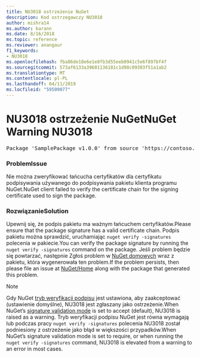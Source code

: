 ```yaml
---
title: NU3018 ostrzeżenie NuGet
description: Kod ostrzegawczy NU3018
author: mishra14
ms.author: karann
ms.date: 8/16/2018
ms.topic: reference
ms.reviewer: anangaur
f1_keywords:
- NU3018
ms.openlocfilehash: fba86de18e6e1e8fb3d55eeb0941c5e6f897bf4f
ms.sourcegitcommit: 573af6133a39601136181c1d98c09303f51a1ab2
ms.translationtype: MT
ms.contentlocale: pl-PL
ms.lasthandoff: 04/11/2019
ms.locfileid: "59509077"
---
```

# <a name="nuget-warning-nu3018"></a><span data-ttu-id="26d32-103">NU3018 ostrzeżenie NuGet</span><span class="sxs-lookup"><span data-stu-id="26d32-103">NuGet Warning NU3018</span></span>

<pre>Package 'SamplePackage v1.0.0' from source 'https://contoso.com/index.json': The primary signature found a chain building issue: A certificate chain processed, but terminated in a root certificate which is not trusted by the trust provider.</pre>

### <a name="issue"></a><span data-ttu-id="26d32-104">Problem</span><span class="sxs-lookup"><span data-stu-id="26d32-104">Issue</span></span>

<span data-ttu-id="26d32-105">Nie można zweryfikować łańcucha certyfikatów dla certyfikatu podpisywania używanego do podpisywania pakietu klienta programu NuGet.</span><span class="sxs-lookup"><span data-stu-id="26d32-105">NuGet client failed to verify the certificate chain for the signing certificate used to sign the package.</span></span>


### <a name="solution"></a><span data-ttu-id="26d32-106">Rozwiązanie</span><span class="sxs-lookup"><span data-stu-id="26d32-106">Solution</span></span>

<span data-ttu-id="26d32-107">Upewnij się, że podpis pakietu ma ważnym łańcuchem certyfikatów.</span><span class="sxs-lookup"><span data-stu-id="26d32-107">Please ensure that the package signature has a valid certificate chain.</span></span> <span data-ttu-id="26d32-108">Podpis pakietu można sprawdzić, uruchamiając `nuget verify -signatures` polecenia w pakiecie.</span><span class="sxs-lookup"><span data-stu-id="26d32-108">You can verify the package signature by running the `nuget verify -signatures` command on the package.</span></span> <span data-ttu-id="26d32-109">Jeśli problem będzie się powtarzać, następnie Zgłoś problem w [NuGet domowych](https://github.com/NuGet/Home/issues) wraz z pakietu, która wygenerowała ten problem.</span><span class="sxs-lookup"><span data-stu-id="26d32-109">If the problem persists, then please file an issue at [NuGet/Home](https://github.com/NuGet/Home/issues) along with the package that generated this problem.</span></span>


> [!Note]
> <span data-ttu-id="26d32-110">Gdy NuGet [tryb weryfikacji podpisu](https://docs.microsoft.com/en-us/nuget/consume-packages/installing-signed-packages#configure-package-signature-requirements) jest ustawiona, aby zaakceptować (ustawienie domyślne), NU3018 jest zgłaszany jako ostrzeżenie.</span><span class="sxs-lookup"><span data-stu-id="26d32-110">When NuGet’s [signature validation mode](https://docs.microsoft.com/en-us/nuget/consume-packages/installing-signed-packages#configure-package-signature-requirements) is set to accept (default), NU3018 is raised as a warning.</span></span> <span data-ttu-id="26d32-111">Tryb weryfikacji podpisu NuGet jest równa wymagają lub podczas pracy `nuget verify -signatures` polecenia NU3018 został podniesiony z ostrzeżenie jako błąd w większości przypadków.</span><span class="sxs-lookup"><span data-stu-id="26d32-111">When NuGet’s signature validation mode is set to require, or when running the `nuget verify -signatures` command, NU3018 is elevated from a warning to an error in most cases.</span></span> 